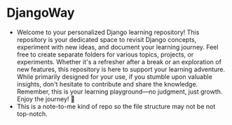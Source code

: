 # DjangoWay
+ Welcome to your personalized Django learning repository! This repository is your dedicated space to revisit Django concepts, experiment with new ideas, and document your learning journey. Feel free to create separate folders for various topics, projects, or experiments. Whether it's a refresher after a break or an exploration of new features, this repository is here to support your learning adventure. While primarily designed for your use, if you stumble upon valuable insights, don't hesitate to contribute and share the knowledge. Remember, this is your learning playground—no judgment, just growth. Enjoy the journey! 🌟 <br>
+ This is a note-to-me kind of repo so the file structure may not be not top-notch.
